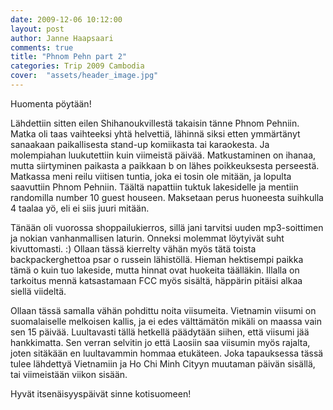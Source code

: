 ```yaml
---
date: 2009-12-06 10:12:00
layout: post
author: Janne Haapsaari
comments: true
title: "Phnom Pehn part 2"
categories: Trip 2009 Cambodia
cover:  "assets/header_image.jpg"
---
```


Huomenta pöytään!

Lähdettiin sitten eilen Shihanoukvillestä takaisin tänne Phnom Pehniin. Matka
oli taas vaihteeksi yhtä helvettiä, lähinnä siksi etten ymmärtänyt sanaakaan
paikallisesta stand-up komiikasta tai karaokesta. Ja molempiahan luukutettiin
kuin viimeistä päivää. Matkustaminen on ihanaa, mutta siirtyminen paikasta a
paikkaan b on lähes poikkeuksesta perseestä. Matkassa meni reilu viitisen
tuntia, joka ei tosin ole mitään, ja lopulta saavuttiin Phnom Pehniin. Täältä
napattiin tuktuk lakesidelle ja mentiin randomilla number 10 guest houseen.
Maksetaan perus huoneesta suihkulla 4 taalaa yö, eli ei siis juuri mitään.

Tänään oli vuorossa shoppailukierros, sillä jani tarvitsi uuden mp3-soittimen
ja nokian vanhanmallisen laturin. Onneksi molemmat löytyivät suht
kivuttomasti. :) Ollaan tässä kierrelty vähän myös tätä toista
backpackerghettoa psar o russein lähistöllä. Hieman hektisempi paikka tämä o
kuin tuo lakeside, mutta hinnat ovat huokeita täälläkin. Illalla on tarkoitus
mennä katsastamaan FCC myös sisältä, häppärin pitäisi alkaa siellä viideltä.

Ollaan tässä samalla vähän pohdittu noita viisumeita. Vietnamin viisumi on
suomalaiselle melkoisen kallis, ja ei edes välttämätön mikäli on maassa vain
sen 15 päivää. Luultavasti tällä hetkellä päädytään siihen, että viisumi jää
hankkimatta. Sen verran selvitin jo että Laosiin saa viisumin myös rajalta,
joten sitäkään en luultavammin hommaa etukäteen. Joka tapauksessa tässä tulee
lähdettyä Vietnamiin ja Ho Chi Minh Cityyn muutaman päivän sisällä, tai
viimeistään viikon sisään.

Hyvät itsenäisyyspäivät sinne kotisuomeen!
